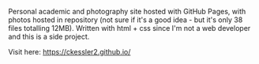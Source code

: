 Personal academic and photography site hosted with GitHub Pages, with photos hosted in repository (not sure if it's a good idea - but it's only 38 files totalling 12MB). Written with html + css since I'm not a web developer and this is a side project.

Visit here: https://ckessler2.github.io/
